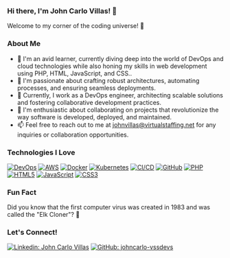 ### Hi there, I'm John Carlo Villas! 👋

Welcome to my corner of the coding universe! 🚀

### About Me

- 🌱 I'm an avid learner, currently diving deep into the world of DevOps and cloud technologies while also honing my skills in web development using PHP, HTML, JavaScript, and CSS..
- 👀 I'm passionate about crafting robust architectures, automating processes, and ensuring seamless deployments.
- 💼 Currently, I work as a DevOps engineer, architecting scalable solutions and fostering collaborative development practices.
- 💞️ I'm enthusiastic about collaborating on projects that revolutionize the way software is developed, deployed, and maintained.
- 📫 Feel free to reach out to me at johnvillas@virtualstaffing.net for any inquiries or collaboration opportunities.

### Technologies I Love

[![DevOps](https://img.shields.io/badge/DevOps-%23222222.svg?style=for-the-badge&logo=devops&logoColor=white)](https://devops.com/)
[![AWS](https://img.shields.io/badge/AWS-%23232F3E.svg?style=for-the-badge&logo=amazonaws&logoColor=white)](https://aws.amazon.com/)
[![Docker](https://img.shields.io/badge/Docker-%232496ED.svg?style=for-the-badge&logo=docker&logoColor=white)](https://www.docker.com/)
[![Kubernetes](https://img.shields.io/badge/Kubernetes-%23326CE5.svg?style=for-the-badge&logo=kubernetes&logoColor=white)](https://kubernetes.io/)
[![CI/CD](https://img.shields.io/badge/CI%2FCD-%23222222.svg?style=for-the-badge&logo=jenkins&logoColor=white)](https://www.jenkins.io/)
[![GitHub](https://img.shields.io/badge/GitHub-%23181717.svg?style=for-the-badge&logo=github&logoColor=white)](https://github.com/)
[![PHP](https://img.shields.io/badge/PHP-%234F5B93.svg?style=for-the-badge&logo=php&logoColor=white)](https://www.php.net/)
[![HTML5](https://img.shields.io/badge/HTML5-%23E34F26.svg?style=for-the-badge&logo=html5&logoColor=white)](https://developer.mozilla.org/en-US/docs/Web/HTML)
[![JavaScript](https://img.shields.io/badge/JavaScript-%23F7DF1E.svg?style=for-the-badge&logo=javascript&logoColor=black)](https://developer.mozilla.org/en-US/docs/Web/JavaScript)
[![CSS3](https://img.shields.io/badge/CSS3-%231572B6.svg?style=for-the-badge&logo=css3&logoColor=white)](https://developer.mozilla.org/en-US/docs/Web/CSS)

### Fun Fact

Did you know that the first computer virus was created in 1983 and was called the "Elk Cloner"? 🤯

### Let's Connect!

[![Linkedin: John Carlo Villas](https://img.shields.io/badge/-John-Carlo-Villas-blue?style=flat-square&logo=Linkedin&logoColor=white&link=https://www.linkedin.com/in/john-carlo-villas/)](https://www.linkedin.com/in/john-carlo-villas/)
[![GitHub: johncarlo-vssdevs](https://img.shields.io/github/followers/johncarlo-vssdevs?label=follow&style=social)](https://github.com/johncarlo-vssdevs)
